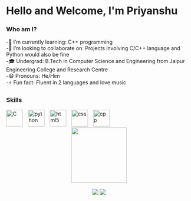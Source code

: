 # Hello and Welcome, I'm Priyanshu 
### Who am I?
-🌱 I’m currently learning: C++ programming <br>
-👯 I’m looking to collaborate on: Projects involving C/C++ language and Python would also be fine<br>
-🎓 Undergrad: B.Tech in Computer Science and Engineering from Jaipur Engineering College and Research Centre<br>
-😄 Pronouns: He/Him<br>
-⚡ Fun fact: Fluent in 2 languages and love music<br>

### Skills
<div style="display: inline_block; margin-top: 15px;">
  <img alt="C" height="45" width="45" style="margin-right: 10px;"  src="https://cdn.jsdelivr.net/gh/devicons/devicon/icons/c/c-original.svg" />
   <img alt="python" height="45" width="45" style="margin-right: 10px;"  src="https://cdn.jsdelivr.net/gh/devicons/devicon/icons/python/python-original.svg" />
   <img alt="html5" height="45" width="45" style="margin-right: 10px;"  src="https://cdn.jsdelivr.net/gh/devicons/devicon/icons/html5/html5-original.svg" />
  <img alt="css" height="45" width="45" style="margin-right: 10px;"  src="https://cdn.jsdelivr.net/gh/devicons/devicon/icons/css3/css3-original.svg" />
    <img alt="cpp" height="45" width="45" style="margin-right: 10px;"  src="https://cdn.jsdelivr.net/gh/devicons/devicon/icons/cplusplus/cplusplus-original.svg" />
            
  <div align="center">
  <img height="150em" src="https://github-readme-stats.vercel.app/api?username=Priyanshuu-u&show_icons=true&theme=aura_dark&include_all_commits=true&count_private=true"/>
</div>
   <div align="center" style="display: inline_block"><br>
  <a href = "mailto:officialpriyanshu14@gmail.com"><img src="https://img.shields.io/badge/-Gmail-%23333?style=for-the-badge&logo=gmail&logoColor=white" target="_blank"></a>
  <a href="https://www.linkedin.com/in/priyanshurajpurohit/?originalSubdomain=ca" target="_blank"><img src="https://img.shields.io/badge/-LinkedIn-%230077B5?style=for-the-badge&logo=linkedin&logoColor=white" target="_blank"></a> 
</div>       
  
</div>
